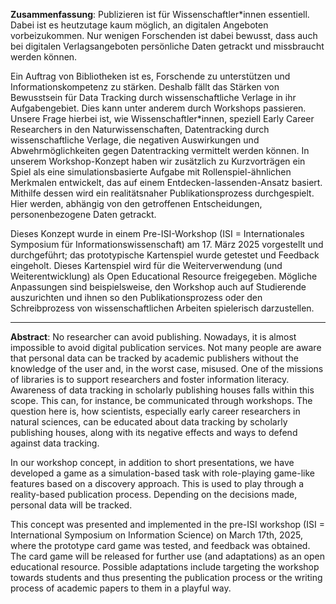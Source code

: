 **Zusammenfassung**: Publizieren ist für Wissenschaftler\*innen essentiell. Dabei ist es heutzutage kaum möglich, an digitalen Angeboten vorbeizukommen. Nur wenigen Forschenden ist dabei bewusst, dass auch bei digitalen Verlagsangeboten persönliche Daten getrackt und missbraucht werden können.

Ein Auftrag von Bibliotheken ist es, Forschende zu unterstützen und Informationskompetenz zu stärken. Deshalb fällt das Stärken von Bewusstsein für Data Tracking durch wissenschaftliche Verlage in ihr Aufgabengebiet. Dies kann unter anderem durch Workshops passieren. Unsere Frage hierbei ist, wie Wissenschaftler\*innen, speziell Early Career Researchers in den Naturwissenschaften, Datentracking durch wissenschaftliche Verlage, die negativen Auswirkungen und Abwehrmöglichkeiten gegen Datentracking vermittelt werden können.
In unserem Workshop-Konzept haben wir zusätzlich zu Kurzvorträgen ein Spiel als eine simulationsbasierte Aufgabe mit Rollenspiel-ähnlichen Merkmalen entwickelt, das auf einem Entdecken-lassenden-Ansatz basiert. Mithilfe dessen wird ein realitätsnaher Publikationsprozess durchgespielt. Hier werden, abhängig von den getroffenen Entscheidungen, personenbezogene Daten getrackt.

Dieses Konzept wurde in einem Pre-ISI-Workshop (ISI = Internationales Symposium für Informationswissenschaft) am 17. März 2025 vorgestellt und durchgeführt; das prototypische Kartenspiel wurde getestet und Feedback eingeholt. Dieses Kartenspiel wird für die Weiterverwendung (und Weiterentwicklung) als Open Educational Resource freigegeben. Mögliche Anpassungen sind beispielsweise, den Workshop auch auf Studierende auszurichten und ihnen so den Publikationsprozess oder den Schreibprozess von wissenschaftlichen Arbeiten spielerisch darzustellen.
   

---

**Abstract**: No researcher can avoid publishing. Nowadays, it is almost impossible to avoid digital publication services. Not many people are aware that personal data can be tracked by academic publishers without the knowledge of the user and, in the worst case, misused.
One of the missions of libraries is to support researchers and foster information literacy. Awareness of data tracking in scholarly publishing houses falls within this scope. This can, for instance, be communicated through workshops. The question here is, how scientists, especially early career researchers in natural sciences, can be educated about data tracking by scholarly publishing houses, along with its negative effects and ways to defend against data tracking.

In our workshop concept, in addition to short presentations, we have developed a game as a simulation-based task with role-playing game-like features based on a discovery approach. This is used to play through a reality-based publication process. Depending on the decisions made, personal data will be tracked.

This concept was presented and implemented in the pre-ISI workshop (ISI = International Symposium on Information Science) on March 17th, 2025, where the prototype card game was tested, and feedback was obtained. The card game will be released for further use (and adaptations) as an open educational resource. Possible adaptations include targeting the workshop towards students and thus presenting the publication process or the writing process of academic papers to them in a playful way.
